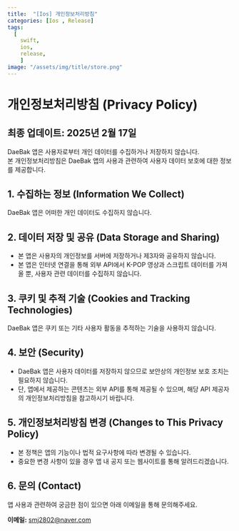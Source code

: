 ```yaml
---
title:  "[Ios] 개인정보처리방침"
categories: [Ios , Release]
tags:
  [
    swift,
    ios,
    release,
    ] 
image: "/assets/img/title/store.png"
---
```


# 개인정보처리방침 (Privacy Policy)

## 최종 업데이트: 2025년 2월 17일

DaeBak 앱은 사용자로부터 개인 데이터를 수집하거나 저장하지 않습니다.  
본 개인정보처리방침은 DaeBak 앱의 사용과 관련하여 사용자 데이터 보호에 대한 정보를 제공합니다.

## 1. 수집하는 정보 (Information We Collect)  
DaeBak 앱은 어떠한 개인 데이터도 수집하지 않습니다.

## 2. 데이터 저장 및 공유 (Data Storage and Sharing)  
- 본 앱은 사용자의 개인정보를 서버에 저장하거나 제3자와 공유하지 않습니다.  
- 본 앱은 인터넷 연결을 통해 외부 API에서 K-POP 영상과 스크립트 데이터를 가져올 뿐, 사용자 관련 데이터를 수집하지 않습니다.

## 3. 쿠키 및 추적 기술 (Cookies and Tracking Technologies)  
DaeBak 앱은 쿠키 또는 기타 사용자 활동을 추적하는 기술을 사용하지 않습니다.

## 4. 보안 (Security)  
- DaeBak 앱은 사용자 데이터를 저장하지 않으므로 보안상의 개인정보 보호 조치는 필요하지 않습니다.  
- 단, 앱에서 제공하는 콘텐츠는 외부 API를 통해 제공될 수 있으며, 해당 API 제공자의 개인정보처리방침을 참고하시기 바랍니다.

## 5. 개인정보처리방침 변경 (Changes to This Privacy Policy)  
- 본 정책은 앱의 기능이나 법적 요구사항에 따라 변경될 수 있습니다.  
- 중요한 변경 사항이 있을 경우 앱 내 공지 또는 웹사이트를 통해 알려드리겠습니다.

## 6. 문의 (Contact)  
앱 사용과 관련하여 궁금한 점이 있으면 아래 이메일을 통해 문의해주세요.  

**이메일:** smj2802@naver.com
